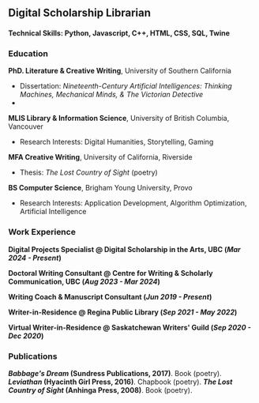 ## Digital Scholarship Librarian

#### Technical Skills: Python, Javascript, C++, HTML, CSS, SQL, Twine

### Education
  **PhD. Literature & Creative Writing**, University of Southern California
  - Dissertation: _Nineteenth-Century Artificial Intelligences: Thinking Machines, Mechanical Minds, & The Victorian Detective_
  -   
  **MLIS Library & Information Science**, University of British Columbia, Vancouver
  - Research Interests:  Digital Humanities, Storytelling, Gaming
    
  **MFA Creative Writing**, University of California, Riverside
  - Thesis: _The Lost Country of Sight_ (poetry)
    
  **BS Computer Science**, Brigham Young University, Provo
  - Research Interests: Application Development, Algorithm Optimization, Artificial Intelligence

### Work Experience
  **Digital Projects Specialist @ Digital Scholarship in the Arts, UBC (_Mar 2024 - Present_)**

  **Doctoral Writing Consultant @ Centre for Writing & Scholarly Communication, UBC (_Aug 2023 - Mar 2024_)**
  
  **Writing Coach & Manuscript Consultant (_Jun 2019 - Present_)**
  
  **Writer-in-Residence @ Regina Public Library (_Sep 2021 - May 2022_)**

  **Virtual Writer-in-Residence @ Saskatchewan Writers' Guild (_Sep 2020 - Dec 2020_)**

### Publications ###
  **_Babbage's Dream_ (Sundress Publications, 2017)**. Book (poetry).
  **_Leviathan_ (Hyacinth Girl Press, 2016)**. Chapbook (poetry).
  **_The Lost Country of Sight_ (Anhinga Press, 2008)**. Book (poetry).



